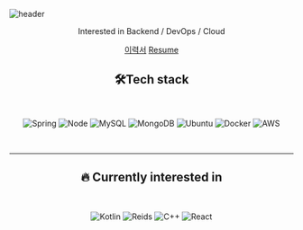 ![header](https://capsule-render.vercel.app/api?type=waving&color=92beff&height=300&section=header&text=Soko%20Kim&fontColor=FFFF&fontSize=90)

<div align=center>

Interested in Backend / DevOps / Cloud

[이력서](https://hexagonal-boot-acb.notion.site/c967ccae4f6b4eefb0600c8f2e1f18a4)
[Resume](https://reinvented-lathe-cc7.notion.site/d5e5a9b4b8bf482f90aae1fd9fb8d00e)
<br />



## 🛠️Tech stack

<br/>

![Spring](https://img.shields.io/badge/Spring-6DB33F?style=for-the-badge&logo=spring&logoColor=white) ![Node](https://img.shields.io/badge/Node.js-339933?style=for-the-badge&logo=nodedotjs&logoColor=white) ![MySQL](https://img.shields.io/badge/MySQL-00000F?style=for-the-badge&logo=mysql&logoColor=white) ![MongoDB](https://img.shields.io/badge/MongoDB-4EA94B?style=for-the-badge&logo=mongodb&logoColor=white) ![Ubuntu](	https://img.shields.io/badge/Ubuntu-E95420?style=for-the-badge&logo=ubuntu&logoColor=white) ![Docker](	https://img.shields.io/badge/Docker-2CA5E0?style=for-the-badge&logo=docker&logoColor=white) ![AWS](https://img.shields.io/badge/Amazon_AWS-232F3E?style=for-the-badge&logo=amazon-aws&logoColor=white)

<br/>      

---
## 🔥 Currently interested in

<br/>

![Kotlin](https://img.shields.io/badge/Kotlin-0095D5?&style=for-the-badge&logo=kotlin&logoColor=white) ![Reids](https://img.shields.io/badge/redis-%23DD0031.svg?&style=for-the-badge&logo=redis&logoColor=white) ![C++](https://img.shields.io/badge/C%2B%2B-00599C?style=for-the-badge&logo=c%2B%2B&logoColor=white) ![React](https://img.shields.io/badge/react-%2320232a.svg?style=for-the-badge&logo=react&logoColor=%2361DAFB)

<br />

</div>

<!--
**JerryK026/JerryK026** is a ✨ _special_ ✨ repository because its `README.md` (this file) appears on your GitHub profile.

Here are some ideas to get you started:

- 🔭 I’m currently working on ...
- 🌱 I’m currently learning ...
- 👯 I’m looking to collaborate on ...
- 🤔 I’m looking for help with ...
- 💬 Ask me about ...
- 📫 How to reach me: ...
- 😄 Pronouns: ...
- ⚡ Fun fact: ...
-->
